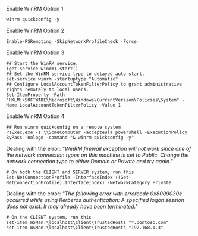 Enable WinRM Option 1
```
winrm quickconfig -y
```

Enable WinRM Option 2
```
Enable-PSRemoting -SkipNetworkProfileCheck -Force
```

Enable WinRM Option 3
```
## Start the WinRM service. 
(get-service winrm).start()
## Set the WinRM service type to delayed auto start.
set-service winrm -startuptype "Automatic"
## Configure LocalAccountTokenFilterPolicy to grant administrative rights remotely to local users.
Set-ItemProperty -Path "HKLM:\SOFTWARE\Microsoft\Windows\CurrentVersion\Policies\System" -Name LocalAccountTokenFilterPolicy -Value 1
```

Enable WinRM Option 4
```
## Run winrm quickconfig on a remote system
PsExec.exe -s \\SomeComputer -accepteula powershell -ExecutionPolicy ByPass -nologo -command "& winrm quickconfig -y"
```

Dealing with the error:
*"WinRM firewall exception will not work since one of	the network connection types on this machine is set to Public. Change the network connection type to either Domain or Private and try again."*
```
# On both the CLIENT and SERVER system, run this
Set-NetConnectionProfile -InterfaceIndex ((Get-NetConnectionProfile).InterfaceIndex) -NetworkCategory Private
```

Dealing with the error:
*"The following error with errorcode 0x8009030e occurred while using Kerberos authentication: A specified logon session does not exist. It may already have been terminated."*
```
# On the CLIENT system, run this
set-item WSMan:\localhost\Client\TrustedHosts "*.contoso.com"
set-item WSMan:\localhost\Client\TrustedHosts "192.168.1.3"
```